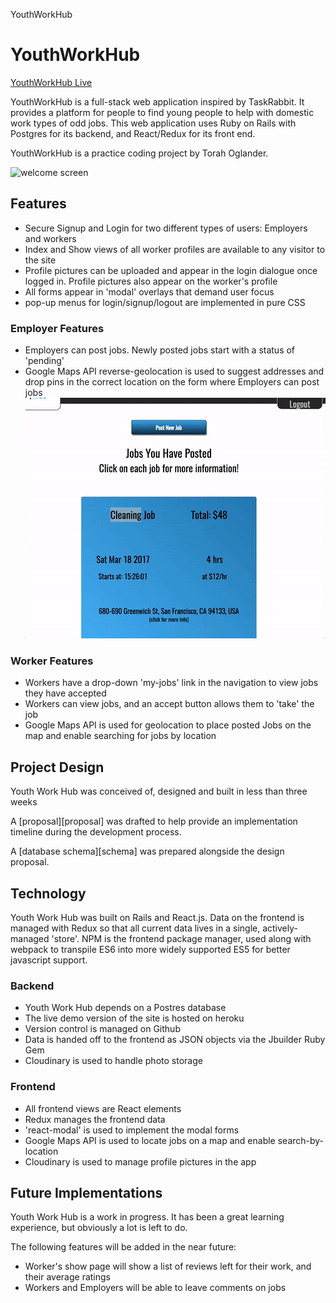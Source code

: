 YouthWorkHub

# YouthWorkHub

[YouthWorkHub Live][heroku]

[heroku]: https://youth-work-hub.herokuapp.com/#/

YouthWorkHub is a full-stack web application inspired by TaskRabbit. It
provides a platform for people to find young people to help with domestic
work types of odd jobs. This web application uses Ruby on Rails with
Postgres for its backend, and React/Redux for its front end.

YouthWorkHub is a practice coding project by Torah Oglander.

![welcome screen](docs/images/promo_landing_2.gif)

## Features

- Secure Signup and Login for two different types of users: Employers and workers
- Index and Show views of all worker profiles are available to any visitor to the site
- Profile pictures can be uploaded and appear in the login dialogue once logged in. Profile pictures also appear on the worker's profile
- All forms appear in 'modal' overlays that demand user focus
- pop-up menus for login/signup/logout are implemented in pure CSS

### Employer Features
- Employers can post jobs. Newly posted jobs start with a status of 'pending'
- Google Maps API reverse-geolocation is used to suggest addresses and drop
pins in the correct location on the form where Employers can post jobs
![map features](docs/images/wash_my_car.gif)

### Worker Features
- Workers have a drop-down 'my-jobs' link in the navigation to view jobs they have accepted
- Workers can view jobs, and an accept button allows them to 'take' the job
- Google Maps API is used for geolocation to place posted Jobs on the map
and enable searching for jobs by location


## Project Design

Youth Work Hub was conceived of, designed and built in less than three weeks

A [proposal][proposal] was drafted to help provide an implementation timeline during the development process.

A [database schema][schema] was prepared alongside the design proposal.

## Technology

Youth Work Hub was built on Rails and React.js. Data on the frontend is
managed with Redux so that all current data lives in a single, actively-managed
'store'. NPM is the frontend package manager, used along with webpack to
transpile ES6 into more widely supported ES5
for better javascript support.

### Backend

- Youth Work Hub depends on a Postres database
- The live demo version of the site is hosted on heroku
- Version control is managed on Github
- Data is handed off to the frontend as JSON objects via the Jbuilder Ruby Gem
- Cloudinary is used to handle photo storage

### Frontend
- All frontend views are React elements
- Redux manages the frontend data
- 'react-modal' is used to implement the modal forms
- Google Maps API is used to locate jobs on a map and enable search-by-location
- Cloudinary is used to manage profile pictures in the app


## Future Implementations

Youth Work Hub is a work in progress. It has been a great learning experience,
but obviously a lot is left to do.

The following features will be added in the near future:
- Worker's show page will show a list of reviews left for their work, and their average ratings
- Workers and Employers will be able to leave comments on jobs
